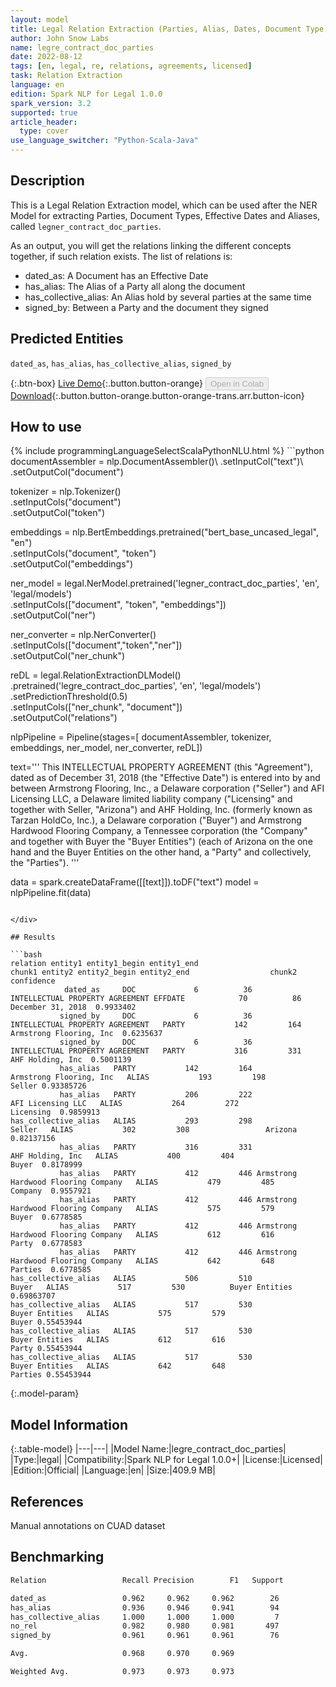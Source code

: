 ```yaml
---
layout: model
title: Legal Relation Extraction (Parties, Alias, Dates, Document Type)
author: John Snow Labs
name: legre_contract_doc_parties
date: 2022-08-12
tags: [en, legal, re, relations, agreements, licensed]
task: Relation Extraction
language: en
edition: Spark NLP for Legal 1.0.0
spark_version: 3.2
supported: true
article_header:
  type: cover
use_language_switcher: "Python-Scala-Java"
---
```


## Description

This is a Legal Relation Extraction model, which can be used after the NER Model for extracting Parties, Document Types, Effective Dates and Aliases, called `legner_contract_doc_parties`.

As an output, you will get the relations linking the different concepts together, if such relation exists. The list of relations is:

- dated_as: A Document has an Effective Date
- has_alias: The Alias of a Party all along the document
- has_collective_alias: An Alias hold by several parties at the same time
- signed_by: Between a Party and the document they signed

## Predicted Entities

`dated_as`, `has_alias`, `has_collective_alias`, `signed_by`

{:.btn-box}
[Live Demo](https://demo.johnsnowlabs.com/finance/LEGALRE_PARTIES/){:.button.button-orange}
<button class="button button-orange" disabled>Open in Colab</button>
[Download](https://s3.amazonaws.com/auxdata.johnsnowlabs.com/legal/models/legre_contract_doc_parties_en_1.0.0_3.2_1660293010932.zip){:.button.button-orange.button-orange-trans.arr.button-icon}

## How to use



<div class="tabs-box" markdown="1">
{% include programmingLanguageSelectScalaPythonNLU.html %}
```python
documentAssembler = nlp.DocumentAssembler()\
  .setInputCol("text")\
  .setOutputCol("document")

tokenizer = nlp.Tokenizer()\
  .setInputCols("document")\
  .setOutputCol("token")

embeddings = nlp.BertEmbeddings.pretrained("bert_base_uncased_legal", "en") \
        .setInputCols("document", "token") \
        .setOutputCol("embeddings")

ner_model = legal.NerModel.pretrained('legner_contract_doc_parties', 'en', 'legal/models')\
        .setInputCols(["document", "token", "embeddings"])\
        .setOutputCol("ner")

ner_converter = nlp.NerConverter()\
        .setInputCols(["document","token","ner"])\
        .setOutputCol("ner_chunk")

reDL = legal.RelationExtractionDLModel()\
    .pretrained('legre_contract_doc_parties', 'en', 'legal/models')\
    .setPredictionThreshold(0.5)\
    .setInputCols(["ner_chunk", "document"])\
    .setOutputCol("relations")

nlpPipeline = Pipeline(stages=[
        documentAssembler,
        tokenizer,
        embeddings,
        ner_model,
        ner_converter,
        reDL])
    
text='''
This INTELLECTUAL PROPERTY AGREEMENT (this "Agreement"), dated as of December 31, 2018 (the "Effective Date") is entered into by and between Armstrong Flooring, Inc., a Delaware corporation ("Seller") and AFI Licensing LLC, a Delaware limited liability company ("Licensing" and together with Seller, "Arizona") and AHF Holding, Inc. (formerly known as Tarzan HoldCo, Inc.), a Delaware corporation ("Buyer") and Armstrong Hardwood Flooring Company, a Tennessee corporation (the "Company" and together with Buyer the "Buyer Entities") (each of Arizona on the one hand and the Buyer Entities on the other hand, a "Party" and collectively, the "Parties").
'''

data = spark.createDataFrame([[text]]).toDF("text")
model = nlpPipeline.fit(data)
```

</div>

## Results

```bash
relation entity1 entity1_begin entity1_end                              chunk1 entity2 entity2_begin entity2_end                  chunk2 confidence
            dated_as     DOC             6          36     INTELLECTUAL PROPERTY AGREEMENT EFFDATE            70          86       December 31, 2018  0.9933402
           signed_by     DOC             6          36     INTELLECTUAL PROPERTY AGREEMENT   PARTY           142         164 Armstrong Flooring, Inc  0.6235637
           signed_by     DOC             6          36     INTELLECTUAL PROPERTY AGREEMENT   PARTY           316         331        AHF Holding, Inc  0.5001139
           has_alias   PARTY           142         164             Armstrong Flooring, Inc   ALIAS           193         198                  Seller 0.93385726
           has_alias   PARTY           206         222                   AFI Licensing LLC   ALIAS           264         272               Licensing  0.9859913
has_collective_alias   ALIAS           293         298                              Seller   ALIAS           302         308                 Arizona 0.82137156
           has_alias   PARTY           316         331                    AHF Holding, Inc   ALIAS           400         404                   Buyer  0.8178999
           has_alias   PARTY           412         446 Armstrong Hardwood Flooring Company   ALIAS           479         485                 Company  0.9557921
           has_alias   PARTY           412         446 Armstrong Hardwood Flooring Company   ALIAS           575         579                   Buyer  0.6778585
           has_alias   PARTY           412         446 Armstrong Hardwood Flooring Company   ALIAS           612         616                   Party  0.6778583
           has_alias   PARTY           412         446 Armstrong Hardwood Flooring Company   ALIAS           642         648                 Parties  0.6778585
has_collective_alias   ALIAS           506         510                               Buyer   ALIAS           517         530          Buyer Entities 0.69863707
has_collective_alias   ALIAS           517         530                      Buyer Entities   ALIAS           575         579                   Buyer 0.55453944
has_collective_alias   ALIAS           517         530                      Buyer Entities   ALIAS           612         616                   Party 0.55453944
has_collective_alias   ALIAS           517         530                      Buyer Entities   ALIAS           642         648                 Parties 0.55453944
```

{:.model-param}
## Model Information

{:.table-model}
|---|---|
|Model Name:|legre_contract_doc_parties|
|Type:|legal|
|Compatibility:|Spark NLP for Legal 1.0.0+|
|License:|Licensed|
|Edition:|Official|
|Language:|en|
|Size:|409.9 MB|

## References

Manual annotations on CUAD dataset

## Benchmarking

```bash
Relation                 Recall Precision        F1   Support

dated_as                 0.962     0.962     0.962        26
has_alias                0.936     0.946     0.941        94
has_collective_alias     1.000     1.000     1.000         7
no_rel                   0.982     0.980     0.981       497
signed_by                0.961     0.961     0.961        76

Avg.                     0.968     0.970     0.969

Weighted Avg.            0.973     0.973     0.973
```